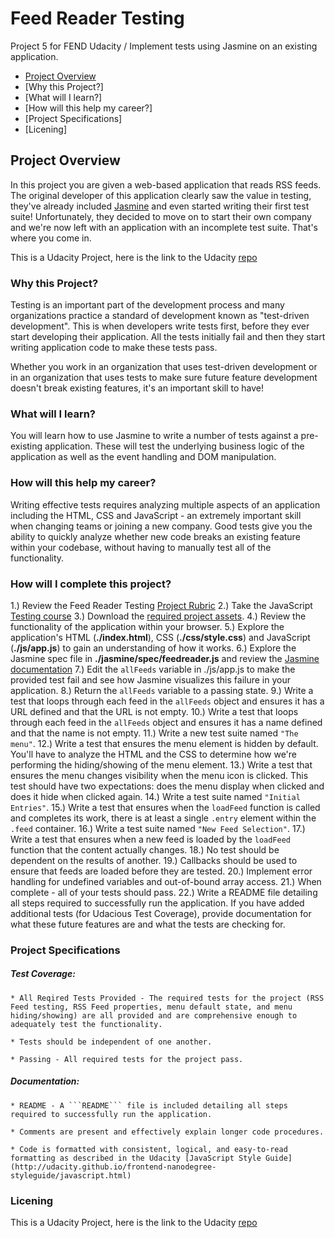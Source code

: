 # Feed Reader Testing

Project 5 for FEND Udacity / Implement tests using Jasmine on an existing application.

* [Project Overview](https://github.com/FoxyStoat/feed-reader-testing#project-overview)
* [Why this Project?]
* [What will I learn?]
* [How will this help my career?]
* [Project Specifications]
* [Licening]

## Project Overview

In this project you are given a web-based application that reads RSS feeds. The original developer of this application clearly saw the value in testing, they've already included [Jasmine](https://jasmine.github.io/) and even started writing their first test suite! Unfortunately, they decided to move on to start their own company and we're now left with an application with an incomplete test suite. That's where you come in.

This is a Udacity Project, here is the link to the Udacity [repo](https://github.com/udacity/frontend-nanodegree-feedreader)

### Why this Project?
Testing is an important part of the development process and many organizations practice a standard of development known as "test-driven development". This is when developers write tests first, before they ever start developing their application. All the tests initially fail and then they start writing application code to make these tests pass.

Whether you work in an organization that uses test-driven development or in an organization that uses tests to make sure future feature development doesn't break existing features, it's an important skill to have!

### What will I learn?
You will learn how to use Jasmine to write a number of tests against a pre-existing application. These will test the underlying business logic of the application as well as the event handling and DOM manipulation.

### How will this help my career?
Writing effective tests requires analyzing multiple aspects of an application including the HTML, CSS and JavaScript - an extremely important skill when changing teams or joining a new company.
Good tests give you the ability to quickly analyze whether new code breaks an existing feature within your codebase, without having to manually test all of the functionality.

### How will I complete this project?

1.) Review the Feed Reader Testing [Project Rubric](https://review.udacity.com/#!/rubrics/18/view)
2.) Take the JavaScript [Testing course](https://eu.udacity.com/course/javascript-testing--ud549)
3.) Download the [required project assets](https://github.com/udacity/frontend-nanodegree-feedreader).
4.) Review the functionality of the application within your browser.
5.) Explore the application's HTML (**./index.html**), CSS (**./css/style.css**) and JavaScript (**./js/app.js**) to gain an understanding of how it works.
6.) Explore the Jasmine spec file in **./jasmine/spec/feedreader.js** and review the [Jasmine documentation](https://jasmine.github.io/)
7.) Edit the ```allFeeds``` variable in ./js/app.js to make the provided test fail and see how Jasmine visualizes this failure in your application.
8.) Return the ```allFeeds``` variable to a passing state.
9.) Write a test that loops through each feed in the ```allFeeds``` object and ensures it has a URL defined and that the URL is not empty.
10.) Write a test that loops through each feed in the ```allFeeds``` object and ensures it has a name defined and that the name is not empty.
11.) Write a new test suite named ```"The menu"```.
12.) Write a test that ensures the menu element is hidden by default. You'll have to analyze the HTML and the CSS to determine how we're performing the hiding/showing of the menu element.
13.) Write a test that ensures the menu changes visibility when the menu icon is clicked. This test should have two expectations: does the menu display when clicked and does it hide when clicked again.
14.) Write a test suite named ```"Initial Entries"```.
15.) Write a test that ensures when the ```loadFeed``` function is called and completes its work, there is at least a single ```.entry``` element within the ```.feed``` container.
16.) Write a test suite named ```"New Feed Selection"```.
17.) Write a test that ensures when a new feed is loaded by the ```loadFeed``` function that the content actually changes.
18.) No test should be dependent on the results of another.
19.) Callbacks should be used to ensure that feeds are loaded before they are tested.
20.) Implement error handling for undefined variables and out-of-bound array access.
21.) When complete - all of your tests should pass.
22.) Write a README file detailing all steps required to successfully run the application. If you have added additional tests (for Udacious Test Coverage), provide documentation for what these future features are and what the tests are checking for.

### Project Specifications

##### Test Coverage:

	* All Reqired Tests Provided - The required tests for the project (RSS Feed testing, RSS Feed properties, menu default state, and menu hiding/showing) are all provided and are comprehensive enough to adequately test the functionality.

	* Tests should be independent of one another.

	* Passing - All required tests for the project pass.

##### Documentation:

	* README - A ```README``` file is included detailing all steps required to successfully run the application.

	* Comments are present and effectively explain longer code procedures.

	* Code is formatted with consistent, logical, and easy-to-read formatting as described in the Udacity [JavaScript Style Guide](http://udacity.github.io/frontend-nanodegree-styleguide/javascript.html)

### Licening

This is a Udacity Project, here is the link to the Udacity [repo](https://github.com/udacity/frontend-nanodegree-feedreader)